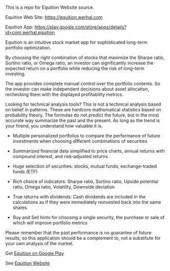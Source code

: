 This is a repo for Equition Website source.

Equition Web Site: https://equition.werhal.com

Equition App: https://play.google.com/store/apps/details?id=com.werhal.equition

Equition is an intuitive stock market app for sophisticated long-term portfolio optimization.

By choosing the right combination of stocks that maximize the Sharpe ratio, Sortino ratio, or Оmega ratio, an investor can significantly increase the expected return on a portfolio while reducing the risk of long-term investing.

The app provides complete manual control over the portfolio contents. So the investor can make independent decisions about asset allocation, rechecking them with the displayed profitability metrics.

Looking for technical analysis tools? This is not a technical analysis based on belief in patterns. These are hardcore mathematical statistics based on probability theory. The formulas do not predict the future, but in the most accurate way summarize the past and the present. As long as the trend is your friend, you understand how valuable it is.

* Multiple personalized portfolios to compare the performance of future investments when choosing different combinations of securities

* Summarized financial data simplified to price charts, annual returns with compound interest, and risk-adjusted returns

* Huge selection of securities: stocks, mutual funds, exchange-traded funds (ETF)

* Rich choice of indicators: Sharpe ratio, Sortino ratio, Upside potential ratio, Оmega ratio, Volatility, Downside deviation

* True returns with dividends: Cash dividends are included in the calculations as if they were immediately reinvested back into the same shares

* Buy and Sell hints for choosing a single security, the purchase or sale of which will improve portfolio metrics

Please remember that the past performance is no guarantee of future results, so this application should be a complement to, not a substitute for your own analysis of the market.

Get [Equition on Google Play](https://play.google.com/store/apps/details?id=com.werhal.equition "Equition app for Android")

See [Equition Website](https://equition.werhal.com "Equition app for Android")